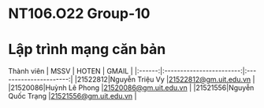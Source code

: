 # NT106.O22 Group-10
# Lập trình mạng căn bản
Thành viên
|  MSSV  |          HOTEN           |          GMAIL         |
|:------:|:------------------------:|:----------------------:|
|21522812|Nguyễn Triệu Vy           |21522812@gm.uit.edu.vn  |
|21520086|Huỳnh Lê Phong            |21520086@gm.uit.edu.vn  |
|21521556|Nguyễn Quốc Trạng         |21521556@gm.uit.edu.vn  |
